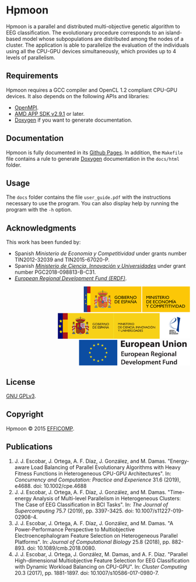 # Hpmoon

Hpmoon is a parallel and distributed multi-objective genetic algorithm to EEG classification. The evolutionary procedure corresponds to an island-based model whose subpopulations are distributed among the nodes of a cluster. The application is able to parallelize the evaluation of the individuals using all the CPU-GPU devices simultaneously, which provides up to 4 levels of parallelism.

## Requirements

Hpmoon requires a GCC compiler and OpenCL 1.2 compliant CPU-GPU devices. It also depends on the following APIs and libraries:

* [OpenMPI](https://www.open-mpi.org/doc/current/).
* [AMD APP SDK v2.9.1](http://developer.amd.com/wordpress/media/2012/10/AMD_APP_SDK_Release_Notes_Developer2.pdf) or later.
* [Doxygen](https://www.doxygen.nl/index.html) if you want to generate documentation.

## Documentation

Hpmoon is fully documented in its [Github Pages](https://efficomp.github.io/Hpmoon/). In addition, the `Makefile` file contains a rule to generate [Doxygen](https://www.doxygen.nl/index.html) documentation in the `docs/html` folder.

## Usage

The `docs` folder contains the file `user_guide.pdf` with the instructions necessary to use the program. You can also display help by running the program with the `-h` option.

## Acknowledgments

This work has been funded by:

* Spanish *Ministerio de Economía y Competitividad* under grants number TIN2012-32039 and TIN2015-67020-P.
* Spanish [*Ministerio de Ciencia, Innovación y Universidades*](https://www.ciencia.gob.es/) under grant number PGC2018-098813-B-C31.
* [*European Regional Development Fund (ERDF)*](https://ec.europa.eu/regional_policy/en/funding/erdf/).

<div style="text-align: right">
  <img src="https://raw.githubusercontent.com/efficomp/Hpmoon/main/docs/logos/mineco.png" height="70">
  <a href="https://www.ciencia.gob.es/">
    <img src="https://raw.githubusercontent.com/efficomp/Hpmoon/main/docs/logos/miciu.jpg" height="70">
  </a>
  <a href="https://ec.europa.eu/regional_policy/en/funding/erdf/">
    <img src="https://raw.githubusercontent.com/efficomp/Hpmoon/main/docs/logos/erdf.png" height="70">
  </a>
</div>

## License

[GNU GPLv3](https://www.gnu.org/licenses/gpl-3.0.md).

## Copyright

Hpmoon © 2015 [EFFICOMP](https://atcproyectos.ugr.es/efficomp/).

## Publications

1. J. J. Escobar, J. Ortega, A. F. Díaz, J. González, and M. Damas. "Energy-aware Load Balancing of Parallel Evolutionary Algorithms with Heavy Fitness Functions in Heterogeneous CPU-GPU Architectures". In: *Concurrency and Computation: Practice and Experience* 31.6 (2019), e4688. doi: 10.1002/cpe.4688
1. J. J. Escobar, J. Ortega, A. F. Díaz, J. González, and M. Damas. "Time-energy Analysis of Multi-level Parallelism in Heterogeneous Clusters: The Case of EEG Classification in BCI Tasks". In: *The Journal of Supercomputing* 75.7 (2019), pp. 3397-3425. doi: 10.1007/s11227-019-02908-4.
1. J. J. Escobar, J. Ortega, A. F. Díaz, J. González, and M. Damas. "A Power-Performance Perspective to Multiobjective Electroencephalogram Feature Selection on Heterogeneous Parallel Platforms". In: *Journal of Computational Biology* 25.8 (2018), pp. 882-893. doi: 10.1089/cmb.2018.0080.
1. J. J. Escobar, J. Ortega, J. González, M. Damas, and A. F. Díaz. "Parallel High-dimensional Multiobjective Feature Selection for EEG Classification with Dynamic Workload Balancing on CPU-GPU". In: *Cluster Computing* 20.3 (2017), pp. 1881-1897. doi: 10.1007/s10586-017-0980-7.
